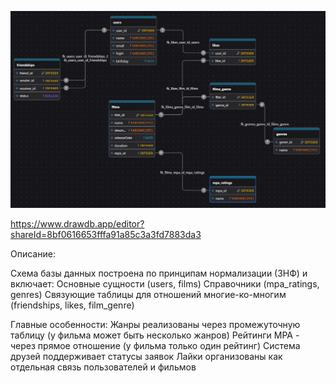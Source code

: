 ![img_1.png](img_1.png)

https://www.drawdb.app/editor?shareId=8bf0616653fffa91a85c3a3fd7883da3

Описание:

Схема базы данных построена по принципам нормализации (3НФ) и включает:
Основные сущности (users, films)
Справочники (mpa_ratings, genres)
Связующие таблицы для отношений многие-ко-многим (friendships, likes, film_genre)

Главные особенности:
Жанры реализованы через промежуточную таблицу (у фильма может быть несколько жанров)
Рейтинги MPA - через прямое отношение (у фильма только один рейтинг)
Система друзей поддерживает статусы заявок
Лайки организованы как отдельная связь пользователей и фильмов